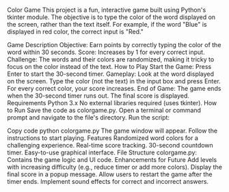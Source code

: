 Color Game
This project is a fun, interactive game built using Python's tkinter module. The objective is to type the color of the word displayed on the screen, rather than the text itself. For example, if the word "Blue" is displayed in red color, the correct input is "Red."

Game Description
Objective: Earn points by correctly typing the color of the word within 30 seconds.
Score: Increases by 1 for every correct input.
Challenge: The words and their colors are randomized, making it tricky to focus on the color instead of the text.
How to Play
Start the Game:
Press Enter to start the 30-second timer.
Gameplay:
Look at the word displayed on the screen.
Type the color (not the text) in the input box and press Enter.
For every correct color, your score increases.
End of Game:
The game ends when the 30-second timer runs out.
The final score is displayed.
Requirements
Python 3.x
No external libraries required (uses tkinter).
How to Run
Save the code as colorgame.py.
Open a terminal or command prompt and navigate to the file's directory.
Run the script:

Copy code
python colorgame.py
The game window will appear. Follow the instructions to start playing.
Features
Randomized word colors for a challenging experience.
Real-time score tracking.
30-second countdown timer.
Easy-to-use graphical interface.
File Structure
colorgame.py: Contains the game logic and UI code.
Enhancements for Future
Add levels with increasing difficulty (e.g., reduce timer or add more colors).
Display the final score in a popup message.
Allow users to restart the game after the timer ends.
Implement sound effects for correct and incorrect answers.
